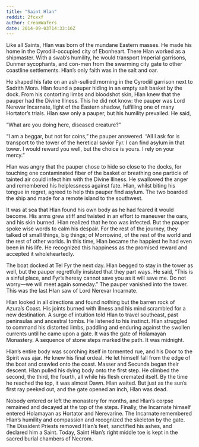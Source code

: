 ```yaml
---
title: "Saint Hlan"
reddit: 2fcxxf
author: CreamWafers
date: 2014-09-03T14:33:16Z
---
```


Like all Saints, Hlan was born of the mundane Eastern masses. He made his home in the Cyrodiil-occupied city of Ebonheart. There Hlan worked as a shipmaster. With a swab’s humility, he would transport Imperial garrisons, Dunmer sycophants, and con-men from the swarming city gate to other coastline settlements. Hlan’s only faith was in the salt and oar.

He shaped his fate on an ash-sullied morning in the Cyrodiil garrison next to Sadrith Mora. Hlan found a pauper hiding in an empty salt basket by the dock. From his contorting limbs and bloodshot skin, Hlan knew that the pauper had the Divine Illness. This he did not know: the pauper was Lord Nerevar Incarnate, light of the Eastern shadow, fulfilling one of many Hortator’s trials. Hlan saw only a pauper, but his humility prevailed. He said,

“What are you doing here, diseased creature?”

“I am a beggar, but not for coins,” the pauper answered. “All I ask for is transport to the tower of the heretical savior Fyr. I can find asylum in that tower. I would reward you well, but the choice is yours. I rely on your mercy.”

Hlan was angry that the pauper chose to hide so close to the docks, for touching one contaminated fiber of the basket or breathing one particle of tainted air could infect him with the Divine Illness. He swallowed the anger and remembered his helplessness against fate. Hlan, whilst biting his tongue in regret, agreed to help this pauper find asylum. The two boarded the ship and made for a remote island to the southwest.

It was at sea that Hlan found his own body as he had feared it would become. His arms grew stiff and twisted in an effort to maneuver the oars, and his skin burned. Hlan realized that he too was infected. But the pauper spoke wise words to calm his despair. For the rest of the journey, they talked of small things, big things; of Morrowind, of the rest of the world and the rest of other worlds. In this time, Hlan became the happiest he had even been in his life. He recognized this happiness as the promised reward and accepted it wholeheartedly.

The boat docked at Tel Fyr the next day. Hlan begged to stay in the tower as well, but the pauper regretfully insisted that they part ways. He said, “This is a sinful place, and Fyr’s heresy cannot save you as it will save me. Do not worry—we will meet again someday.” The pauper vanished into the tower. This was the last Hlan saw of Lord Nerevar Incarnate.

Hlan looked in all directions and found nothing but the barren rock of Azura’s Coast. His joints burned with illness and his mind scrambled for a new destination. A surge of intuition told Hlan to travel southeast, past peninsulas and ancestral tombs. He listened to his instinct. Hlan struggled to command his distorted limbs, paddling and enduring against the swollen currents until he came upon a gate. It was the gate of Holamayan Monastery. A sequence of stone steps marked the path. It was midnight.

Hlan’s entire body was scorching itself in tormented rue, and his Door to the Spirit was ajar. He knew his final ordeal. He let himself fall from the edge of the boat and crawled onto the coast. Masser and Secunda began their descent. Hlan pulled his dying body onto the first step. He climbed the second, the third, the fourth, all while his flesh cremated itself. By the time he reached the top, it was almost Dawn. Hlan waited. But just as the sun’s first ray peeked out, and the gate opened an inch, Hlan was dead.

Nobody entered or left the monastery for months, and Hlan’s corpse remained and decayed at the top of the steps. Finally, the Incarnate himself entered Holamayan as Hortator and Nerevarine. The Incarnate remembered Hlan’s humility and compassion and recognized the skeleton by the gate. The Dissident Priests removed Hlan’s feet, sanctified his ashes, and declared him a Saint. Today, Saint Hlan’s right middle toe is kept in the sacred burial chambers of Necrom.

